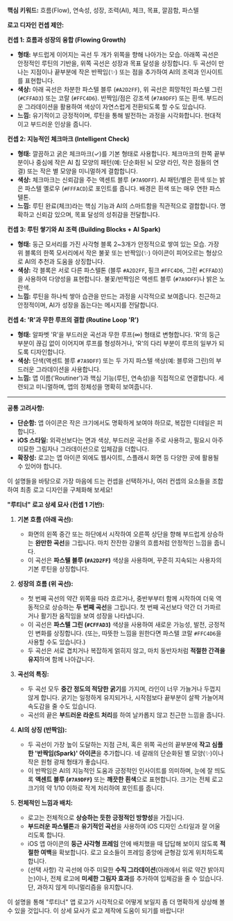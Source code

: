 **핵심 키워드:** 흐름(Flow), 연속성, 성장, 조력(AI), 체크, 목표, 깔끔함, 파스텔

**로고 디자인 컨셉 제안:**

**컨셉 1: 흐름과 성장의 융합 (Flowing Growth)**

*   **형태:** 부드럽게 이어지는 곡선 두 개가 위쪽을 향해 나아가는 모습. 아래쪽 곡선은 안정적인 루틴의 기반을, 위쪽 곡선은 성장과 목표 달성을 상징합니다. 두 곡선이 만나는 지점이나 끝부분에 작은 반짝임(✨) 또는 점을 추가하여 AI의 조력과 인사이트를 표현합니다.
*   **색상:** 아래 곡선은 차분한 파스텔 블루 (`#A2D2FF`), 위 곡선은 희망적인 파스텔 그린 (`#CFFAD3`) 또는 코랄 (`#FFC4D6`). 반짝임/점은 강조색 (`#7A9DFF`) 또는 흰색. 부드러운 그라데이션을 활용하여 색상이 자연스럽게 전환되도록 할 수도 있습니다.
*   **느낌:** 유기적이고 긍정적이며, 루틴을 통해 발전하는 과정을 시각화합니다. 현대적이고 부드러운 인상을 줍니다.

**컨셉 2: 지능적인 체크마크 (Intelligent Check)**

*   **형태:** 깔끔하고 굵은 체크마크(✓)를 기본 형태로 사용합니다. 체크마크의 한쪽 끝부분이나 중심에 작은 AI 칩 모양의 패턴(예: 단순화된 뇌 모양 라인, 작은 점들의 연결) 또는 작은 별 모양을 미니멀하게 결합합니다.
*   **색상:** 체크마크는 신뢰감을 주는 액센트 블루 (`#7A9DFF`). AI 패턴/별은 흰색 또는 밝은 파스텔 옐로우 (`#FFFACD`)로 포인트를 줍니다. 배경은 흰색 또는 매우 연한 파스텔톤.
*   **느낌:** 루틴 완료(체크)라는 핵심 기능과 AI의 스마트함을 직관적으로 결합합니다. 명확하고 신뢰감 있으며, 목표 달성의 성취감을 전달합니다.

**컨셉 3: 루틴 쌓기와 AI 조력 (Building Blocks + AI Spark)**

*   **형태:** 둥근 모서리를 가진 사각형 블록 2~3개가 안정적으로 쌓여 있는 모습. 가장 위 블록의 한쪽 모서리에서 작은 불꽃 또는 반짝임(✨) 아이콘이 피어오르는 형상으로 AI의 추천과 도움을 상징합니다.
*   **색상:** 각 블록은 서로 다른 파스텔톤 (블루 `#A2D2FF`, 핑크 `#FFC4D6`, 그린 `#CFFAD3`)을 사용하여 다양성을 표현합니다. 불꽃/반짝임은 액센트 블루 (`#7A9DFF`)나 밝은 노란색.
*   **느낌:** 루틴을 하나씩 쌓아 습관을 만드는 과정을 시각적으로 보여줍니다. 친근하고 안정적이며, AI가 성장을 돕는다는 메시지를 전달합니다.

**컨셉 4: 'R'과 무한 루프의 결합 (Routine Loop 'R')**

*   **형태:** 알파벳 'R'을 부드러운 곡선과 무한 루프(∞) 형태로 변형합니다. 'R'의 둥근 부분이 끊김 없이 이어지며 루프를 형성하거나, 'R'의 다리 부분이 루프의 일부가 되도록 디자인합니다.
*   **색상:** 단색(액센트 블루 `#7A9DFF`) 또는 두 가지 파스텔 색상(예: 블루와 그린)의 부드러운 그라데이션을 사용합니다.
*   **느낌:** 앱 이름('Routiner')과 핵심 기능(루틴, 연속성)을 직접적으로 연결합니다. 세련되고 미니멀하며, 앱의 정체성을 명확히 보여줍니다.

---

**공통 고려사항:**

*   **단순함:** 앱 아이콘은 작은 크기에서도 명확하게 보여야 하므로, 복잡한 디테일은 피합니다.
*   **iOS 스타일:** 외곽선보다는 면과 색상, 부드러운 곡선을 주로 사용하고, 필요시 아주 미묘한 그림자나 그라데이션으로 입체감을 더합니다.
*   **확장성:** 로고는 앱 아이콘 외에도 웹사이트, 스플래시 화면 등 다양한 곳에 활용될 수 있어야 합니다.

이 설명들을 바탕으로 가장 마음에 드는 컨셉을 선택하거나, 여러 컨셉의 요소들을 조합하여 최종 로고 디자인을 구체화해 보세요!

**"루티너" 로고 상세 묘사 (컨셉 1 기반):**

1.  **기본 흐름 (아래 곡선):**
    *   화면의 왼쪽 중간 또는 하단에서 시작하여 오른쪽 상단을 향해 부드럽게 상승하는 **완만한 곡선**을 그립니다. 마치 잔잔한 강물의 흐름처럼 안정적인 느낌을 줍니다.
    *   이 곡선은 **파스텔 블루 (`#A2D2FF`)** 색상을 사용하며, 꾸준히 지속되는 사용자의 기본 루틴을 상징합니다.

2.  **성장의 흐름 (위 곡선):**
    *   첫 번째 곡선의 약간 위쪽을 따라 흐르거나, 중반부부터 함께 시작하여 더욱 역동적으로 상승하는 **두 번째 곡선**을 그립니다. 첫 번째 곡선보다 약간 더 가파르거나 활기찬 움직임을 보여 성장을 나타냅니다.
    *   이 곡선은 **파스텔 그린 (`#CFFAD3`)** 색상을 사용하여 새로운 가능성, 발전, 긍정적인 변화를 상징합니다. (또는, 따뜻한 느낌을 원한다면 파스텔 코랄 `#FFC4D6`을 사용할 수도 있습니다.)
    *   두 곡선은 서로 겹치거나 복잡하게 얽히지 않고, 마치 동반자처럼 **적절한 간격을 유지**하며 함께 나아갑니다.

3.  **곡선의 특징:**
    *   두 곡선 모두 **중간 정도의 적당한 굵기**를 가지며, 라인이 너무 가늘거나 두껍지 않게 합니다. 굵기는 일정하게 유지되거나, 시작점보다 끝부분이 살짝 가늘어져 속도감을 줄 수도 있습니다.
    *   곡선의 끝은 **부드러운 라운드 처리**를 하여 날카롭지 않고 친근한 느낌을 줍니다.

4.  **AI의 상징 (반짝임):**
    *   두 곡선이 가장 높이 도달하는 지점 근처, 혹은 위쪽 곡선의 끝부분에 **작고 심플한 '반짝임(Spark)' 아이콘**을 추가합니다. 네 갈래의 단순화된 별 모양(✨)이나 작은 원형 광채 형태가 좋습니다.
    *   이 반짝임은 AI의 지능적인 도움과 긍정적인 인사이트를 의미하며, 눈에 잘 띄도록 **액센트 블루 (`#7A9DFF`)** 또는 **깨끗한 흰색**으로 표현합니다. 크기는 전체 로고 크기의 약 1/10 이하로 작게 처리하여 포인트를 줍니다.

5.  **전체적인 느낌과 배치:**
    *   로고는 전체적으로 **상승하는 듯한 긍정적인 방향성**을 가집니다.
    *   **부드러운 파스텔톤**과 **유기적인 곡선**을 사용하여 iOS 디자인 스타일과 잘 어울리도록 합니다.
    *   iOS 앱 아이콘의 **둥근 사각형 프레임** 안에 배치했을 때 답답해 보이지 않도록 **적절한 여백**을 확보합니다. 로고 요소들이 프레임 중앙에 균형감 있게 위치하도록 합니다.
    *   (선택 사항) 각 곡선에 아주 미묘한 **수직 그라데이션**(아래에서 위로 약간 밝아지는)이나, 전체 로고에 **미세한 그림자 효과**를 추가하여 입체감을 줄 수 있습니다. 단, 과하지 않게 미니멀리즘을 유지합니다.

이 설명을 통해 "루티너" 앱 로고가 시각적으로 어떻게 보일지 좀 더 명확하게 상상해 볼 수 있을 것입니다. 이 상세 묘사가 로고 제작에 도움이 되기를 바랍니다!
